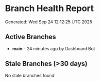 # Branch Health Report
Generated: Wed Sep 24 12:12:25 UTC 2025

## Active Branches
- **main** - 24 minutes ago by Dashboard Bot

## Stale Branches (>30 days)
No stale branches found
